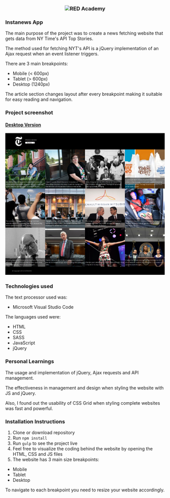 <h3 align="center">
  <img src="http://designedgecanada.com/wp-content/uploads/2018/03/b9e11f0d-e030-447e-808a-3d0f6ed64084-620x130.png" alt="RED Academy" width="200">
</h3>

### Instanews App

<p>The main purpose of the project was to create a news fetching website that gets data from NY Time's API Top Stories.</p>
<p>The method used for fetching NYT's API is a jQuery implementation of an Ajax request when an event listener triggers.</p>

<p>There are 3 main breakpoints:

- Mobile (< 600px)
- Tablet (> 600px)
- Desktop (1240px)

The article section changes layout after every breakpoint making it suitable for easy reading and navigation.</p>

### Project screenshot

<h4 style = "text-decoration:underline">Desktop Version</h4>

![Alt text](images/instanews-desktop.jpg?raw=true "desktop-version")

### Technologies used

The text processor used was:

- Microsoft Visual Studio Code

The languages used were:

- HTML
- CSS
- SASS
- JavaScript
- jQuery

### Personal Learnings

<p>The usage and implementation of jQuery, Ajax requests and API management.</p>

<p>The effectiveness in management and design when styling the website with JS and jQuery.</p>

<p>Also, I found out the usability of CSS Grid when styling complete websites was fast and powerful.</p>

### Installation Instructions

1. Clone or download repository
2. Run `npm install`
2. Run `gulp` to see the project live
3. Feel free to visualize the coding behind the website by opening the HTML, CSS and JS files
4. The website has 3 main size breakpoints:

  - Mobile
  - Tablet
  - Desktop

To navigate to each breakpoint you need to resize your website accordingly.
